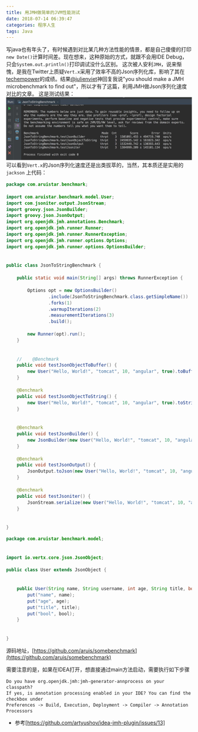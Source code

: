 ```yaml
---
title: 用JMH做简单的JVM性能测试
date: 2018-07-14 06:39:47
categories: 程序人生
tags: Java
---
```

写java也有年头了，有时候遇到对比某几种方法性能的情景，都是自己傻傻的打印`new Date()`计算时间差。现在想来，这种原始的方式，就跟不会用IDE Debug，只会`System.out.println()`打印调试没什么区别。
这次被人安利`JMH`，说来惭愧，是我在Twitter上质疑`Vert.x`采用了效率不高的Json序列化库，影响了其在[techempower](https://www.techempower.com/benchmarks/)的成绩。结果[@julienviet](https://twitter.com/julienviet)神回复我说"you should make a JMH microbenchmark to find out"，所以才有了这篇，利用JMH做Json序列化速度对比的文章。
这是测试结果：
![-w783](/media/15315228604634.jpg)
可以看到`Vert.x`的Json序列化速度还是出类拔萃的，当然，其本质还是实用的`jackson`
上代码：
```java
package com.aruistar.benchmark;

import com.aruistar.benchmark.model.User;
import com.jsoniter.output.JsonStream;
import groovy.json.JsonBuilder;
import groovy.json.JsonOutput;
import org.openjdk.jmh.annotations.Benchmark;
import org.openjdk.jmh.runner.Runner;
import org.openjdk.jmh.runner.RunnerException;
import org.openjdk.jmh.runner.options.Options;
import org.openjdk.jmh.runner.options.OptionsBuilder;


public class JsonToStringBenchmark {

    public static void main(String[] args) throws RunnerException {

        Options opt = new OptionsBuilder()
                .include(JsonToStringBenchmark.class.getSimpleName())
                .forks(1)
                .warmupIterations(2)
                .measurementIterations(3)
                .build();

        new Runner(opt).run();
    }


    //    @Benchmark
    public void testJsonObjectToBuffer() {
        new User("Hello, World!", "tomcat", 10, "angular", true).toBuffer();
    }

    @Benchmark
    public void testJsonObjectToString() {
        new User("Hello, World!", "tomcat", 10, "angular", true).toString();
    }


    @Benchmark
    public void testJsonBuilder() {
        new JsonBuilder(new User("Hello, World!", "tomcat", 10, "angular", true).getMap()).toString();
    }

    @Benchmark
    public void testJsonOutput() {
        JsonOutput.toJson(new User("Hello, World!", "tomcat", 10, "angular", true).getMap());
    }

    @Benchmark
    public void testJsoniter() {
        JsonStream.serialize(new User("Hello, World!", "tomcat", 10, "angular", true).getMap());
    }


}

```

```java
package com.aruistar.benchmark.model;


import io.vertx.core.json.JsonObject;

public class User extends JsonObject {


    public User(String name, String username, int age, String title, boolean bool) {
        put("name", name);
        put("age", age);
        put("title", title);
        put("bool", bool);
    }


}

```

源码地址，[https://github.com/aruis/somebenchmark](https://github.com/aruis/somebenchmark)

需要注意的是，如果在IDEA打开，想直接通过main方法启动，需要执行如下步骤
```
Do you have org.openjdk.jmh:jmh-generator-annprocess on your classpath?
If yes, is annotation processing enabled in your IDE? You can find the checkbox under
Preferences -> Build, Execution, Deployment -> Compiler -> Annotation Processors
```
* 参考[https://github.com/artyushov/idea-jmh-plugin/issues/13]